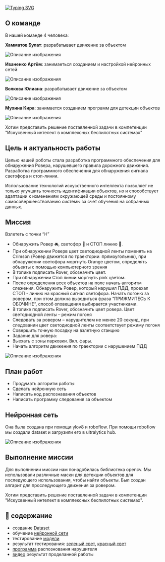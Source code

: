 [![Typing SVG](https://readme-typing-svg.demolab.com?font=IBM+Plex+Mono&weight=600&size=25&duration=3000&pause=1000&color=1ACAAA&background=11167B00&multiline=true&width=465&height=65&lines=%F0%9F%91%8B+%D0%9F%D1%80%D0%B8%D0%B2%D0%B5%D1%82%2C+%D0%BC%D1%8B+%D0%BA%D0%BE%D0%BC%D0%B0%D0%BD%D0%B4%D0%B0+Cyber+AI+drone;%D0%B8+%D0%BC%D1%8B+%D1%83%D1%87%D0%B0%D1%81%D1%82%D0%BD%D0%B8%D0%BA%D0%B8+Skills+Camp+2024)](https://git.io/typing-svg)
## О команде
В нашей команде 4 человека:

**Хамматов Булат​**: разрабатывает движение за объектом

![Описание изображения](images/Bulat.jpg)

**Иваненко Артём**: занимаеться созданием и настройкой нейронных сетей

![Описание изображения](images/Artem.jpg)

**Волкова Юлиана​**: разрабатывает движение за объектом

![Описание изображения](images/Yliana.jpg)

**Мухина Кира**: занимается созданием программ для детекции объектов

![Описание изображения](images/Kira.jpeg)

Хотим представить решение поставленной задачи в компетенции "Искусвенный интелект в комплексных беспилотных системах"
## Цель и актуальность работы
Целью нашей роботы стала разработка программного обеспечения для обнаружения Ровера, нарушевшего правила дорожного движения. Разработка программного обеспечения для обнаружения сигнала светофора и стоп-линии.

Использование технологий искусственного интеллекта позволяет не только улучшить точность идентификации объектов, но и способствует адаптации к изменениям окружающей среды и постоянному самосовершенствованию системы за счет обучения на собранных данных.
## Миссия 
Взлететь с точки “H” 
* Обнаружить Ровер 🚘, светофор 🚦 и СТОП линию 🛑.  
* При обнаружении Роверв цвет светодиодной ленты поменять на Сrimson (Ровер движется по траектории: прямоугольник), при обнаружении светофора моргнуть Orange цветом, определять объекты с помощью компьютерного зрения 
* В топике подписать Rover, обозначить цвет. 
* При обнаружении Стоп линии моргнуть pink цветом. 
* После определения всех объектов на поле начать алгоритм слежения. Обнаружить Ровер, который нарушил ПДД, проехал СТОП - линию на красный сигнал светофора. Начать погоню за ровером, при этом должна выводиться фраза “ПРИЖМИТЕСЬ К ОБОЧИНЕ”, способ оповещения выбирается участниками. 
* В топике подписать Rover, обозначить цвет ровера. Цвет светодиодной ленты – режим погоня 
* Следовать за ровером – нарушителем не менее 20 секунд, при следовании цвет светодиодной ленты соответствует режиму погоня 
* Совершить точную посадку на взлетную станцию  
* Задание для ровера: 
* Выехать с зоны парковки. Вкл. фары. 
* Начать алгоритм движения по траектории с нарушением ПДД
  
![Описание изображения](images/mission.png)
## План работ
* Продумать алгоритм работы ​
* Сделать нейронную сеть​
* Написать код распознавания объектов​
* Написать программу следования за объектом​
## Нейронная сеть
Она была создана при помощи ylov8 и roboflow. При помощи roboflow мы создали dataset и загрузили его в ultralytics hub.

![Описание изображения](images/neiro.png)
## Выполнение миссии
Для выполнении миссии нам понадобилась библиотека opencv. Мы использовали различные маски для детекции объектов для последующего использования, чтобы найти объекты. Был создан алгарит для проследующего движения за ровером.

Хотим представить решение поставленной задачи в компетенции "Искусвенный интелект в комплексных беспилотных системах".
## 📖 содержание
* создание [Dataset](https://github.com/Artem1557/hackathon_skills_camp_2024/blob/main/Cyber%20AI%20drone/Data_Cyber_AI_drone.zip)
* обучение [нейронной сети](https://github.com/Artem1557/hackathon_skills_camp_2024/blob/main/Cyber%20AI%20drone/Model_Cyber_AI_drone.pt)
* тестирование [модели](https://github.com/Artem1557/hackathon_skills_camp_2024/blob/main/Cyber%20AI%20drone/Test_Cyber_AI_drone.py)
* результат тестирования: [зеленый свет](hhttps://github.com/Artem1557/hackathon_skills_camp_2024/blob/main/Cyber%20AI%20drone/Result_Cyber_AI_drone.jpg), [красный свет](https://github.com/Artem1557/hackathon_skills_camp_2024/blob/main/Cyber%20AI%20drone/Result_Cyber_AI_drone_1.jpg)
* [программа](https://github.com/Artem1557/hackathon_skills_camp_2024/blob/main/Cyber%20AI%20drone/programm_Cyber_AI_drone.py) распознования нарушителя
* [видео](https://github.com/Artem1557/hackathon_skills_camp_2024/blob/main/Cyber%20AI%20drone/video_Cyber_AI_drone.mp4) результат проделанной работы


